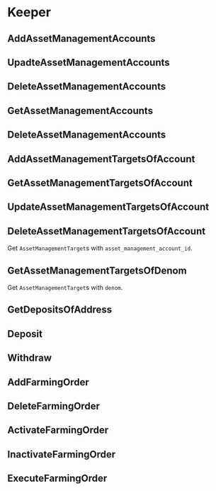 # Keeper

## AddAssetManagementAccounts

## UpadteAssetManagementAccounts

## DeleteAssetManagementAccounts

## GetAssetManagementAccounts

## DeleteAssetManagementAccounts

## AddAssetManagementTargetsOfAccount

## GetAssetManagementTargetsOfAccount

## UpdateAssetManagementTargetsOfAccount

## DeleteAssetManagementTargetsOfAccount

Get `AssetManagementTarget`s with `asset_management_account_id`.

## GetAssetManagementTargetsOfDenom

Get `AssetManagementTarget`s with `denom`.

## GetDepositsOfAddress

## Deposit

## Withdraw

## AddFarmingOrder

## DeleteFarmingOrder

## ActivateFarmingOrder

## InactivateFarmingOrder
## ExecuteFarmingOrder
